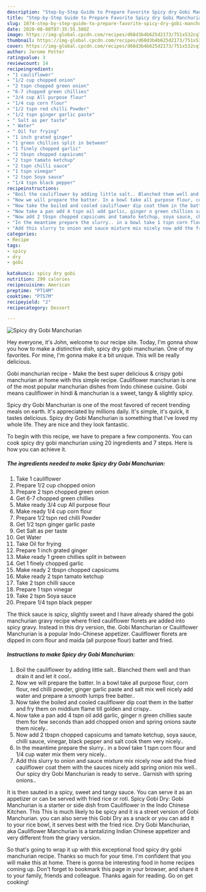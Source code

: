 ```yaml
---
description: "Step-by-Step Guide to Prepare Favorite Spicy dry Gobi Manchurian"
title: "Step-by-Step Guide to Prepare Favorite Spicy dry Gobi Manchurian"
slug: 1074-step-by-step-guide-to-prepare-favorite-spicy-dry-gobi-manchurian
date: 2020-08-08T07:35:55.500Z
image: https://img-global.cpcdn.com/recipes/d68d3b4b625d2173/751x532cq70/spicy-dry-gobi-manchurian-recipe-main-photo.jpg
thumbnail: https://img-global.cpcdn.com/recipes/d68d3b4b625d2173/751x532cq70/spicy-dry-gobi-manchurian-recipe-main-photo.jpg
cover: https://img-global.cpcdn.com/recipes/d68d3b4b625d2173/751x532cq70/spicy-dry-gobi-manchurian-recipe-main-photo.jpg
author: Jerome Potter
ratingvalue: 3
reviewcount: 14
recipeingredient:
- "1 cauliflower"
- "1/2 cup chopped onion"
- "2 tspn chopped green onion"
- "6-7 chopped green chillies"
- "3/4 cup All purpose flour"
- "1/4 cup corn flour"
- "1/2 tspn red chilli Powder"
- "1/2 tspn ginger garlic paste"
- " Salt as per taste"
- " Water"
- " Oil for frying"
- "1 inch grated ginger"
- "1 green chillies split in between"
- "1 finely chopped garlic"
- "2 tbspn chopped capsicums"
- "2 tspn tamato ketchup"
- "2 tspn chilli sauce"
- "1 tspn vinegar"
- "2 tspn Soya sauce"
- "1/4 tspn black pepper"
recipeinstructions:
- "Boil the cauliflower by adding little salt.. Blanched them well and than drain it and let it cool.."
- "Now we will prepare the batter. In a bowl take all purpose flour, corn flour, red chilli powder, ginger garlic paste and salt mix well nicely add water and prepare a smooth lumps free batter.."
- "Now take the boiled and cooled cauliflower dip coat them in the batter and fry them on middium flame till golden and crispy.."
- "Now take a pan add 4 tspn oil add garlic, ginger n green chillies saute them for few seconds than add chopped onion and spring onions saute them nicely.."
- "Now add 2 tbspn chopped capsicums and tamato ketchup, soya sauce, chilli sauce, vinegar, black pepper and salt cook them very nicely.."
- "In the meantime prepare the slurry.. in a bowl take 1 tspn corn flour and 1/4 cup water mix them very nicely.."
- "Add this slurry to onion and sauce mixture mix nicely now add the fried cauliflower coat them with the sauces nicely add spring onion mix well.. Our spicy dry Gobi Manchurian is ready to serve.. Garnish with spring onions.."
categories:
- Recipe
tags:
- spicy
- dry
- gobi

katakunci: spicy dry gobi 
nutrition: 299 calories
recipecuisine: American
preptime: "PT14M"
cooktime: "PT57M"
recipeyield: "2"
recipecategory: Dessert

---
```



![Spicy dry Gobi Manchurian](https://img-global.cpcdn.com/recipes/d68d3b4b625d2173/751x532cq70/spicy-dry-gobi-manchurian-recipe-main-photo.jpg)

Hey everyone, it's John, welcome to our recipe site. Today, I'm gonna show you how to make a distinctive dish, spicy dry gobi manchurian. One of my favorites. For mine, I'm gonna make it a bit unique. This will be really delicious.

Gobi manchurian recipe - Make the best super delicious &amp; crispy gobi manchurian at home with this simple recipe. Cauliflower manchurian is one of the most popular manchurian dishes from Indo chinese cuisine. Gobi means cauliflower in hindi &amp; manchurian is a sweet, tangy &amp; slightly spicy.

Spicy dry Gobi Manchurian is one of the most favored of recent trending meals on earth. It's appreciated by millions daily. It's simple, it's quick, it tastes delicious. Spicy dry Gobi Manchurian is something that I've loved my whole life. They are nice and they look fantastic.


To begin with this recipe, we have to prepare a few components. You can cook spicy dry gobi manchurian using 20 ingredients and 7 steps. Here is how you can achieve it.

<!--inarticleads1-->

##### The ingredients needed to make Spicy dry Gobi Manchurian:

1. Take 1 cauliflower
1. Prepare 1/2 cup chopped onion
1. Prepare 2 tspn chopped green onion
1. Get 6-7 chopped green chillies
1. Make ready 3/4 cup All purpose flour
1. Make ready 1/4 cup corn flour
1. Prepare 1/2 tspn red chilli Powder
1. Get 1/2 tspn ginger garlic paste
1. Get  Salt as per taste
1. Get  Water
1. Take  Oil for frying
1. Prepare 1 inch grated ginger
1. Make ready 1 green chillies split in between
1. Get 1 finely chopped garlic
1. Make ready 2 tbspn chopped capsicums
1. Make ready 2 tspn tamato ketchup
1. Take 2 tspn chilli sauce
1. Prepare 1 tspn vinegar
1. Take 2 tspn Soya sauce
1. Prepare 1/4 tspn black pepper


The thick sauce is spicy, slightly sweet and I have already shared the gobi manchurian gravy recipe where fried cauliflower florets are added into spicy gravy. Instead in this dry version, the. Gobi Manchurian or Cauliflower Manchurian is a popular Indo-Chinese appetizer. Cauliflower florets are dipped in corn flour and maida (all purpose flour) batter and fried. 

<!--inarticleads2-->

##### Instructions to make Spicy dry Gobi Manchurian:

1. Boil the cauliflower by adding little salt.. Blanched them well and than drain it and let it cool..
1. Now we will prepare the batter. In a bowl take all purpose flour, corn flour, red chilli powder, ginger garlic paste and salt mix well nicely add water and prepare a smooth lumps free batter..
1. Now take the boiled and cooled cauliflower dip coat them in the batter and fry them on middium flame till golden and crispy..
1. Now take a pan add 4 tspn oil add garlic, ginger n green chillies saute them for few seconds than add chopped onion and spring onions saute them nicely..
1. Now add 2 tbspn chopped capsicums and tamato ketchup, soya sauce, chilli sauce, vinegar, black pepper and salt cook them very nicely..
1. In the meantime prepare the slurry.. in a bowl take 1 tspn corn flour and 1/4 cup water mix them very nicely..
1. Add this slurry to onion and sauce mixture mix nicely now add the fried cauliflower coat them with the sauces nicely add spring onion mix well.. Our spicy dry Gobi Manchurian is ready to serve.. Garnish with spring onions..


It is then sauted in a spicy, sweet and tangy sauce. You can serve it as an appetizer or can be served with fried rice or roti. Spicy Gobi Dry: Gobi Manchurian is a starter or side dish from Cauliflower in the Indo Chinese Kitchen. This This is much likely to be spicy and it is a street version of Gobi Manchurian. you can also serve this Gobi Dry as a snack or you can add it to your rice bowl, it serves best with the fried rice. Dry Gobi Manchurian, aka Cauliflower Manchurian is a tantalizing Indian Chinese appetizer and very different from the gravy version. 

So that's going to wrap it up with this exceptional food spicy dry gobi manchurian recipe. Thanks so much for your time. I'm confident that you will make this at home. There is gonna be interesting food in home recipes coming up. Don't forget to bookmark this page in your browser, and share it to your family, friends and colleague. Thanks again for reading. Go on get cooking!
